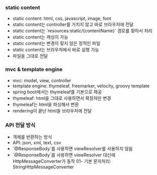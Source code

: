 ### static content
- static content: html, css, javascript, image, font
- static content는 controller를 거치지 않고 바로 브라우저에 전달
- static content는 \`resources:static/{contentName}\` 경로를 찾아서 처리
- static content는 캐싱이 가능
- static content는 변경이 잦지 않은 정적인 파일
- static content는 브라우저에서 바로 실행 가능
- 파일을 그대로 전달
### mvc & template engine
- mvc: model, view, controller
- template engine: thymeleaf, freemarker, velocity, groovy template
- spring boot에서는 thymeleaf를 기본으로 제공
- thymeleaf: html을 그대로 사용하면서 확장자만 변경
- thymeleaf는 html을 파싱해서 변환
- rendering이 끝난 html을 브라우저에 전달

### API 전달 방식
- 객체를 반환하는 방식
- API: json, xml, text, csv
- \`@ResponseBody\`를 사용하면 viewResolver를 사용하지 않음
- \`@ResponseBody\`를 사용하면 viewResolver 대신에 HttpMessageConverter가 동작
01- 기본 문자처리: StringHttpMessageConverter

